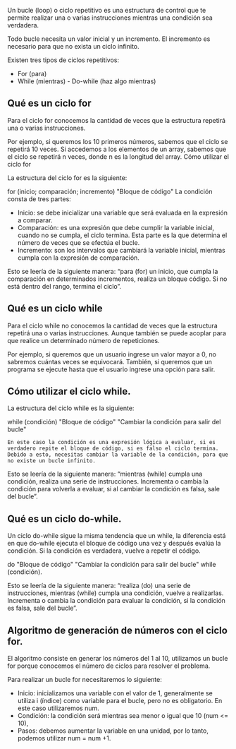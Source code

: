 Un bucle (loop) o ciclo repetitivo es una estructura de control que te permite realizar una o varias instrucciones mientras una condición sea verdadera.

Todo bucle necesita un valor inicial y un incremento. El incremento es necesario para que no exista un ciclo infinito.

Existen tres tipos de ciclos repetitivos:

   - For (para)
   - While (mientras)
    - Do-while (haz algo mientras)

## Qué es un ciclo for

Para el ciclo for conocemos la cantidad de veces que la estructura repetirá una o varias instrucciones.

Por ejemplo, si queremos los 10 primeros números, sabemos que el ciclo se repetirá 10 veces. Si accedemos a los elementos de un array, sabemos que el ciclo se repetirá n veces, donde n es la longitud del array.
Cómo utilizar el ciclo for

La estructura del ciclo for es la siguiente:

for (inicio; comparación; incremento)
    "Bloque de código"
La condición consta de tres partes:

   - Inicio: se debe inicializar una variable que será evaluada en la expresión a comparar.
   - Comparación: es una expresión que debe cumplir la variable inicial, cuando no se cumpla, el ciclo termina.   Esta parte es la que determina el número de   veces que se efectúa el bucle.
   - Incremento: son los intervalos que cambiará la variable inicial, mientras cumpla con la expresión de comparación.

Esto se leería de la siguiente manera: “para (for) un inicio, que cumpla la comparación en determinados incrementos, realiza un bloque código. Si no está dentro del rango, termina el ciclo”.

## Qué es un ciclo while

Para el ciclo while no conocemos la cantidad de veces que la estructura repetirá una o varias instrucciones. Aunque también se puede acoplar para que realice un determinado número de repeticiones.

Por ejemplo, si queremos que un usuario ingrese un valor mayor a 0, no sabremos cuántas veces se equivocará. También, si queremos que un programa se ejecute hasta que el usuario ingrese una opción para salir.

## Cómo utilizar el ciclo while.

La estructura del ciclo while es la siguiente:

while (condición) 
    "Bloque de código"
    "Cambiar la condición para salir del bucle"
    
    En este caso la condición es una expresión lógica a evaluar, si es verdadero repite el bloque de código, si es falso el ciclo termina. Debido a esto, necesitas cambiar la variable de la condición, para que no existe un bucle infinito.

Esto se leería de la siguiente manera: “mientras (while) cumpla una condición, realiza una serie de instrucciones. Incrementa o cambia la condición para volverla a evaluar, si al cambiar la condición es falsa, sale del bucle”.


## Qué es un ciclo do-while.

Un ciclo do-while sigue la misma tendencia que un while, la diferencia está en que do-while ejecuta el bloque de código una vez y después evalúa la condición. Si la condición es verdadera, vuelve a repetir el código.

do
    "Bloque de código"
    "Cambiar la condición para salir del bucle"
while (condición).

Esto se leería de la siguiente manera: “realiza (do) una serie de instrucciones, mientras (while) cumpla una condición, vuelve a realizarlas. Incrementa o cambia la condición para evaluar la condición, si la condición es falsa, sale del bucle”.

## Algoritmo de generación de números con el ciclo for.

El algoritmo consiste en generar los números del 1 al 10, utilizamos un bucle for porque conocemos el número de ciclos para resolver el problema.

Para realizar un bucle for necesitaremos lo siguiente:

   - Inicio: inicializamos una variable con el valor de 1, generalmente se utiliza i (índice) como variable para el bucle, pero no es obligatorio. En este caso utilizaremos num.
   - Condición: la condición será mientras sea menor o igual que 10 (num <= 10),
   - Pasos: debemos aumentar la variable en una unidad, por lo tanto, podemos utilizar num = num +1.






